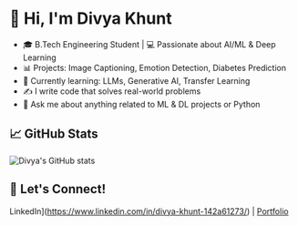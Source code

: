 # 👋 Hi, I'm Divya Khunt

- 🎓 B.Tech Engineering Student | 💻 Passionate about AI/ML & Deep Learning
- 📊 Projects: Image Captioning, Emotion Detection, Diabetes Prediction
- 🌱 Currently learning: LLMs, Generative AI, Transfer Learning
- ✍️ I write code that solves real-world problems
- 💬 Ask me about anything related to ML & DL projects or Python

## 📈 GitHub Stats
![Divya's GitHub stats](https://github-readme-stats.vercel.app/api?username=divyakhunt&show_icons=true&theme=radical)

## 🔗 Let's Connect!
LinkedIn](https://www.linkedin.com/in/divya-khunt-142a61273/) | [Portfolio](https://your-portfolio.com)
